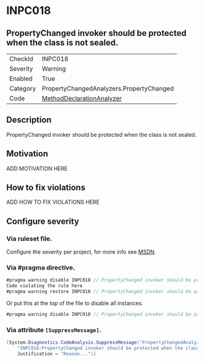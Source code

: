 # INPC018
## PropertyChanged invoker should be protected when the class is not sealed.

<!-- start generated table -->
<table>
  <tr>
    <td>CheckId</td>
    <td>INPC018</td>
  </tr>
  <tr>
    <td>Severity</td>
    <td>Warning</td>
  </tr>
  <tr>
    <td>Enabled</td>
    <td>True</td>
  </tr>
  <tr>
    <td>Category</td>
    <td>PropertyChangedAnalyzers.PropertyChanged</td>
  </tr>
  <tr>
    <td>Code</td>
    <td><a href="https://github.com/DotNetAnalyzers/PropertyChangedAnalyzers/blob/master/PropertyChangedAnalyzers/NodeAnalyzers/MethodDeclarationAnalyzer.cs">MethodDeclarationAnalyzer</a></td>
  </tr>
</table>
<!-- end generated table -->

## Description

PropertyChanged invoker should be protected when the class is not sealed.

## Motivation

ADD MOTIVATION HERE

## How to fix violations

ADD HOW TO FIX VIOLATIONS HERE

<!-- start generated config severity -->
## Configure severity

### Via ruleset file.

Configure the severity per project, for more info see [MSDN](https://msdn.microsoft.com/en-us/library/dd264949.aspx).

### Via #pragma directive.
```C#
#pragma warning disable INPC018 // PropertyChanged invoker should be protected when the class is not sealed.
Code violating the rule here
#pragma warning restore INPC018 // PropertyChanged invoker should be protected when the class is not sealed.
```

Or put this at the top of the file to disable all instances.
```C#
#pragma warning disable INPC018 // PropertyChanged invoker should be protected when the class is not sealed.
```

### Via attribute `[SuppressMessage]`.

```C#
[System.Diagnostics.CodeAnalysis.SuppressMessage("PropertyChangedAnalyzers.PropertyChanged", 
    "INPC018:PropertyChanged invoker should be protected when the class is not sealed.", 
    Justification = "Reason...")]
```
<!-- end generated config severity -->
